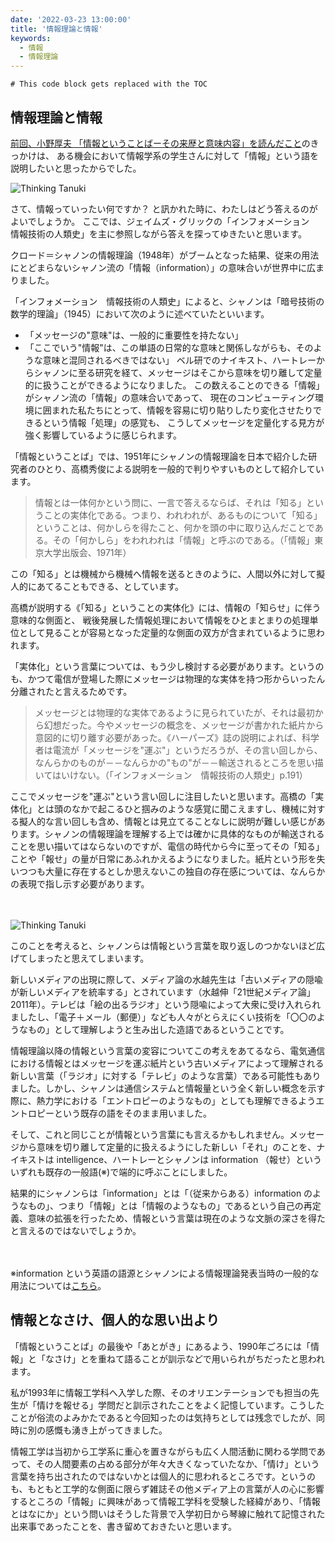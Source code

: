 ```yaml
---
date: '2022-03-23 13:00:00'
title: '情報理論と情報'
keywords:
  - 情報
  - 情報理論
---
```

```toc
# This code block gets replaced with the TOC
```

## 情報理論と情報

[前回、小野厚夫 「情報ということばーその来歴と意味内容」を読んだこと](/2022-02-16-what-is-information/)のきっかけは、
ある機会において情報学系の学生さんに対して「情報」という語を説明したいと思ったからでした。

![Thinking Tanuki](/static/thinking.png '#float=left;width=100px;title=Thinking Tanuki')

さて、情報っていったい何ですか？ と訊かれた時に、わたしはどう答えるのがよいでしょうか。
ここでは、ジェイムズ・グリックの「インフォメーション　情報技術の人類史」を主に参照しながら答えを探ってゆきたいと思います。

クロード＝シャノンの情報理論（1948年）がブームとなった結果、従来の用法にとどまらないシャノン流の「情報（information）」の意味合いが世界中に広まりました。

「インフォメーション　情報技術の人類史」によると、シャノンは「暗号技術の数学的理論」（1945）において次のように述べていたといいます。
- 「メッセージの"意味"は、一般的に重要性を持たない」
- 「ここでいう"情報"は、この単語の日常的な意味と関係しながらも、そのような意味と混同されるべきではない」
ベル研でのナイキスト、ハートレーからシャノンに至る研究を経て、メッセージはそこから意味を切り離して定量的に扱うことができるようになりました。
この数えることのできる「情報」がシャノン流の「情報」の意味合いであって、
現在のコンピューティング環境に囲まれた私たちにとって、情報を容易に切り貼りしたり変化させたりできるという情報「処理」の感覚も、
こうしてメッセージを定量化する見方が強く影響しているように感じられます。

「情報ということば」では、1951年にシャノンの情報理論を日本で紹介した研究者のひとり、高橋秀俊による説明を一般的で判りやすいものとして紹介しています。

> 情報とは一体何かという問に、一言で答えるならば、それは「知る」ということの実体化である。つまり、われわれが、あるものについて「知る」ということは、何かしらを得たこと、何かを頭の中に取り込んだことである。その「何かしら」をわれわれは「情報」と呼ぶのである。（「情報」東京大学出版会、1971年）

この「知る」とは機械から機械へ情報を送るときのように、人間以外に対して擬人的にあてることもできる、としています。

高橋が説明する《「知る」ということの実体化》には、情報の「知らせ」に伴う意味的な側面と、
戦後発展した情報処理において情報をひとまとまりの処理単位として見ることが容易となった定量的な側面の双方が含まれているように思われます。

「実体化」という言葉については、もう少し検討する必要があります。というのも、かつて電信が登場した際にメッセージは物理的な実体を持つ形からいったん分離されたと言えるためです。

> メッセージとは物理的な実体であるように見られていたが、それは最初から幻想だった。今やメッセージの概念を、メッセージが書かれた紙片から意図的に切り離す必要があった。《ハーパーズ》誌の説明によれば、科学者は電流が「メッセージを"運ぶ"」というだろうが、その言い回しから、なんらかのものが－－なんらかの"もの"が－－輸送されるところを思い描いてはいけない。（「インフォメーション　情報技術の人類史」p.191）

ここでメッセージを"運ぶ"という言い回しに注目したいと思います。高橋の「実体化」とは頭のなかで起こるひと掴みのような感覚に聞こえますし、機械に対する擬人的な言い回しも含め、情報とは見立てることなしに説明が難しい感じがあります。シャノンの情報理論を理解する上では確かに具体的なものが輸送されることを思い描いてはならないのですが、電信の時代から今に至ってその「知る」ことや「報せ」の量が日常にあふれかえるようになりました。紙片という形を失いつつも大量に存在するとしか思えないこの独自の存在感については、なんらかの表現で指し示す必要があります。

　

![Thinking Tanuki](/static/thinking.png '#float=right;width=100px;title=Thinking Tanuki')

このことを考えると、シャノンらは情報という言葉を取り返しのつかないほど広げてしまったと思えてしまいます。

新しいメディアの出現に際して、メディア論の水越先生は「古いメディアの隠喩が新しいメディアを統率する」とされています（水越伸「21世紀メディア論」2011年）。テレビは「絵の出るラジオ」という隠喩によって大衆に受け入れられましたし、「電子＋メール（郵便）」なども人々がとらえにくい技術を「〇〇のようなもの」として理解しようと生み出した造語であるということです。

情報理論以降の情報という言葉の変容についてこの考えをあてるなら、電気通信における情報とはメッセージを運ぶ紙片という古いメディアによって理解される新しい言葉（「ラジオ」に対する「テレビ」のような言葉）である可能性もありました。しかし、シャノンは通信システムと情報量という全く新しい概念を示す際に、熱力学における「エントロピーのようなもの」としても理解できるようエントロピーという既存の語をそのまま用いました。

そして、これと同じことが情報という言葉にも言えるかもしれません。メッセージから意味を切り離して定量的に扱えるようにした新しい「それ」のことを、ナイキストは intelligence、ハートレーとシャノンは information （報せ）といういずれも既存の一般語(※)で端的に呼ぶことにしました。

結果的にシャノンらは「information」とは「（従来からある）information のようなもの」、つまり「情報」とは「情報のようなもの」であるという自己の再定義、意味の拡張を行ったため、情報という言葉は現在のような文脈の深さを得たと言えるのではないでしょうか。

　

※information という英語の語源とシャノンによる情報理論発表当時の一般的な用法については[こちら](https://www.etymonline.com/word/information)。

## 情報となさけ、個人的な思い出より

「情報ということば」の最後や「あとがき」にあるよう、1990年ごろには「情報」と「なさけ」とを重ねて語ることが訓示などで用いられがちだったと思われます。

私が1993年に情報工学科へ入学した際、そのオリエンテーションでも担当の先生が「情けを報せる」学問だと訓示されたことをよく記憶しています。こうしたことが俗流のよみかたであると今回知ったのは気持ちとしては残念でしたが、同時に別の感慨も湧き上がってきました。

情報工学は当初から工学系に重心を置きながらも広く人間活動に関わる学問であって、その人間要素の占める部分が年々大きくなっていたなか、「情け」という言葉を持ち出されたのではないかとは個人的に思われるところです。というのも、もともと工学的な側面に限らず雑誌その他メディア上の言葉が人の心に影響するところの「情報」に興味があって情報工学科を受験した経緯があり、「情報とはなにか」という問いはそうした背景で入学初日から琴線に触れて記憶された出来事であったことを、書き留めておきたいと思います。
